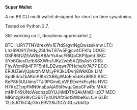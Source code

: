 **Super Wallet**

A no BS CLI multi wallet designed for short on time sysadmins.

Tested on Python 2.7.

Still working on it, donations appreciated ;)

BTC: 1JRY7TNYdrexWx1E7tdSrgvtNgQwssskmw
LTC: Lhz69G8YZHdyj2SL1wT97w5Fgjcv4CFKfq
DOGE: DSF86fUZEAWksA8ArYsAocFRiQoCKPSpmt
SKC: SYo6GiosDzfbX8XWhs1JKy2wb5AZjByAs5
GRS: FhyWxmRb4FPF5nHLDZwqwr7PHcheXr7A77
ECC: ERJUZieVjUpkrzNMMLyPK3kUDvrj8WkKDk
LIM: 8pdEibbZbAKmP8tn2XBKgWJoEm5bKx6R8S
KSC: KeP8h5UU4msTTJi9PGmdLnVFEEwHxFcyHa
HVC: H7KxZ1jnpFMN9naEaAjA9bRwqJQdaGFwRe
MAX: mHhF49UNoWednzpBYUJhMDThGAkMmDHzX7
MEC: MKmzgAHKvC36KTy4UNAfzSotSWbeKuLfJv
GLB: 12L8JG15C4jr3hxE9V28iJ1DZnGLszbbGp